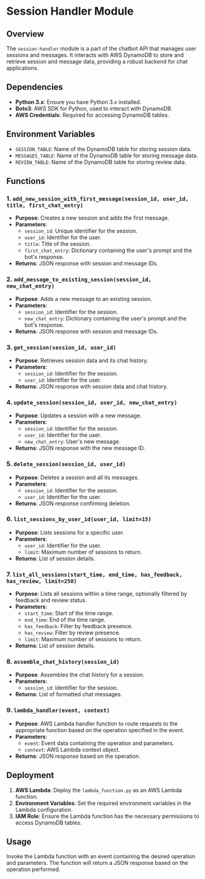 # Session Handler Module

## Overview

The `session-handler` module is a part of the chatbot API that manages user sessions and messages. It interacts with AWS DynamoDB to store and retrieve session and message data, providing a robust backend for chat applications.

## Dependencies

- **Python 3.x**: Ensure you have Python 3.x installed.
- **Boto3**: AWS SDK for Python, used to interact with DynamoDB.
- **AWS Credentials**: Required for accessing DynamoDB tables.

## Environment Variables

- `SESSION_TABLE`: Name of the DynamoDB table for storing session data.
- `MESSAGES_TABLE`: Name of the DynamoDB table for storing message data.
- `REVIEW_TABLE`: Name of the DynamoDB table for storing review data.

## Functions

### 1. `add_new_session_with_first_message(session_id, user_id, title, first_chat_entry)`

- **Purpose**: Creates a new session and adds the first message.
- **Parameters**:
  - `session_id`: Unique identifier for the session.
  - `user_id`: Identifier for the user.
  - `title`: Title of the session.
  - `first_chat_entry`: Dictionary containing the user's prompt and the bot's response.
- **Returns**: JSON response with session and message IDs.

### 2. `add_message_to_existing_session(session_id, new_chat_entry)`

- **Purpose**: Adds a new message to an existing session.
- **Parameters**:
  - `session_id`: Identifier for the session.
  - `new_chat_entry`: Dictionary containing the user's prompt and the bot's response.
- **Returns**: JSON response with session and message IDs.

### 3. `get_session(session_id, user_id)`

- **Purpose**: Retrieves session data and its chat history.
- **Parameters**:
  - `session_id`: Identifier for the session.
  - `user_id`: Identifier for the user.
- **Returns**: JSON response with session data and chat history.

### 4. `update_session(session_id, user_id, new_chat_entry)`

- **Purpose**: Updates a session with a new message.
- **Parameters**:
  - `session_id`: Identifier for the session.
  - `user_id`: Identifier for the user.
  - `new_chat_entry`: User's new message.
- **Returns**: JSON response with the new message ID.

### 5. `delete_session(session_id, user_id)`

- **Purpose**: Deletes a session and all its messages.
- **Parameters**:
  - `session_id`: Identifier for the session.
  - `user_id`: Identifier for the user.
- **Returns**: JSON response confirming deletion.

### 6. `list_sessions_by_user_id(user_id, limit=15)`

- **Purpose**: Lists sessions for a specific user.
- **Parameters**:
  - `user_id`: Identifier for the user.
  - `limit`: Maximum number of sessions to return.
- **Returns**: List of session details.

### 7. `list_all_sessions(start_time, end_time, has_feedback, has_review, limit=250)`

- **Purpose**: Lists all sessions within a time range, optionally filtered by feedback and review status.
- **Parameters**:
  - `start_time`: Start of the time range.
  - `end_time`: End of the time range.
  - `has_feedback`: Filter by feedback presence.
  - `has_review`: Filter by review presence.
  - `limit`: Maximum number of sessions to return.
- **Returns**: List of session details.

### 8. `assemble_chat_history(session_id)`

- **Purpose**: Assembles the chat history for a session.
- **Parameters**:
  - `session_id`: Identifier for the session.
- **Returns**: List of formatted chat messages.

### 9. `lambda_handler(event, context)`

- **Purpose**: AWS Lambda handler function to route requests to the appropriate function based on the operation specified in the event.
- **Parameters**:
  - `event`: Event data containing the operation and parameters.
  - `context`: AWS Lambda context object.
- **Returns**: JSON response based on the operation.

## Deployment

1. **AWS Lambda**: Deploy the `lambda_function.py` as an AWS Lambda function.
2. **Environment Variables**: Set the required environment variables in the Lambda configuration.
3. **IAM Role**: Ensure the Lambda function has the necessary permissions to access DynamoDB tables.

## Usage

Invoke the Lambda function with an event containing the desired operation and parameters. The function will return a JSON response based on the operation performed.
